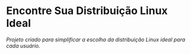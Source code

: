 # Encontre Sua Distribuição Linux Ideal

*Projeto criado para simplificar a escolha da distribuição Linux ideal para cada usuário.*

